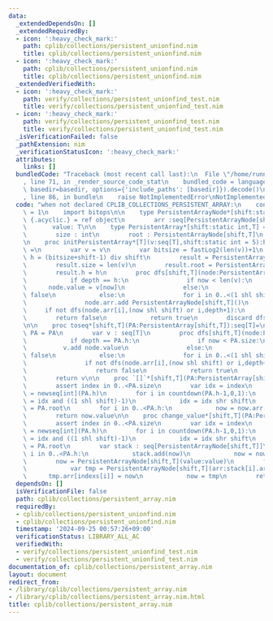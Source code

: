 ```yaml
---
data:
  _extendedDependsOn: []
  _extendedRequiredBy:
  - icon: ':heavy_check_mark:'
    path: cplib/collections/persistent_unionfind.nim
    title: cplib/collections/persistent_unionfind.nim
  - icon: ':heavy_check_mark:'
    path: cplib/collections/persistent_unionfind.nim
    title: cplib/collections/persistent_unionfind.nim
  _extendedVerifiedWith:
  - icon: ':heavy_check_mark:'
    path: verify/collections/persistent_unionfind_test.nim
    title: verify/collections/persistent_unionfind_test.nim
  - icon: ':heavy_check_mark:'
    path: verify/collections/persistent_unionfind_test.nim
    title: verify/collections/persistent_unionfind_test.nim
  _isVerificationFailed: false
  _pathExtension: nim
  _verificationStatusIcon: ':heavy_check_mark:'
  attributes:
    links: []
  bundledCode: "Traceback (most recent call last):\n  File \"/home/runner/.local/lib/python3.10/site-packages/onlinejudge_verify/documentation/build.py\"\
    , line 71, in _render_source_code_stat\n    bundled_code = language.bundle(stat.path,\
    \ basedir=basedir, options={'include_paths': [basedir]}).decode()\n  File \"/home/runner/.local/lib/python3.10/site-packages/onlinejudge_verify/languages/nim.py\"\
    , line 86, in bundle\n    raise NotImplementedError\nNotImplementedError\n"
  code: "when not declared CPLIB_COLLECTIONS_PERSISTENT_ARRAY:\n    const CPLIB_COLLECTIONS_PERSISTENT_ARRAY*\
    \ = 1\n    import bitops\n\n    type PersistentArrayNode*[shift:static int,T]\
    \ {.acyclic.} = ref object\n        arr :seq[PersistentArrayNode[shift,T]]\n \
    \       value: T\n\n    type PersistentArray*[shift:static int,T] = ref object\n\
    \        size : int\n        root : PersistentArrayNode[shift,T]\n        h:int\n\
    \n    proc initPersistentArray*[T](v:seq[T],shift:static int = 5):PersistentArray[shift,T]\
    \ =\n        var v = v\n        var bitsize = fastLog2(len(v))+1\n        var\
    \ h = (bitsize+shift-1) div shift\n        result = PersistentArray[shift,T]()\n\
    \        result.size = len(v)\n        result.root = PersistentArrayNode[shift,T]()\n\
    \        result.h = h\n        proc dfs[shift,T](node:PersistentArrayNode[shift,T],now:int,depth:int):bool=\n\
    \            if depth == h:\n                if now < len(v):\n              \
    \      node.value = v[now]\n                else:\n                    return\
    \ false\n            else:\n                for i in 0..<(1 shl shift):\n    \
    \                node.arr.add PersistentArrayNode[shift,T]()\n               \
    \     if not dfs(node.arr[i],(now shl shift) or i,depth+1):\n                \
    \        return false\n            return true\n        discard dfs[shift,T](result.root,0,0)\n\
    \n\n    proc toseq*[shift,T](PA:PersistentArray[shift,T]):seq[T]=\n        var\
    \ PA = PA\n        var v : seq[T]\n        proc dfs[shift,T](node:PersistentArrayNode[shift,T],now:int,depth:int):bool=\n\
    \            if depth == PA.h:\n                if now < PA.size:\n          \
    \          v.add node.value\n                else:\n                    return\
    \ false\n            else:\n                for i in 0..<(1 shl shift):\n    \
    \                if not dfs(node.arr[i],(now shl shift) or i,depth+1):\n     \
    \                   return false\n            return true\n        discard dfs(PA.root,0,0)\n\
    \        return v\n\n    proc `[]`*[shift,T](PA:PersistentArray[shift,T],index:Natural):T=\n\
    \        assert index in 0..<PA.size\n        var idx = index\n        var indexs\
    \ = newseq[int](PA.h)\n        for i in countdown(PA.h-1,0,1):\n            indexs[i]\
    \ = idx and ((1 shl shift)-1)\n            idx = idx shr shift\n        var now\
    \ = PA.root\n        for i in 0..<PA.h:\n            now = now.arr[indexs[i]]\n\
    \        return now.value\n\n    proc change_value*[shift,T](PA:PersistentArray[shift,T],index:Natural,value:T):PersistentArray[shift,T]=\n\
    \        assert index in 0..<PA.size\n        var idx = index\n        var indexs\
    \ = newseq[int](PA.h)\n        for i in countdown(PA.h-1,0,1):\n            indexs[i]\
    \ = idx and ((1 shl shift)-1)\n            idx = idx shr shift\n        var now\
    \ = PA.root\n        var stack : seq[PersistentArrayNode[shift,T]]\n        for\
    \ i in 0..<PA.h:\n            stack.add(now)\n            now = now.arr[indexs[i]]\n\
    \        now = PersistentArrayNode[shift,T](value:value)\n        for i in countdown(PA.h-1,0,1):\n\
    \            var tmp = PersistentArrayNode[shift,T](arr:stack[i].arr)\n      \
    \      tmp.arr[indexs[i]] = now\n            now = tmp\n        return PersistentArray[shift,T](root:now,size:PA.size,h:PA.h)\n"
  dependsOn: []
  isVerificationFile: false
  path: cplib/collections/persistent_array.nim
  requiredBy:
  - cplib/collections/persistent_unionfind.nim
  - cplib/collections/persistent_unionfind.nim
  timestamp: '2024-09-25 00:57:26+09:00'
  verificationStatus: LIBRARY_ALL_AC
  verifiedWith:
  - verify/collections/persistent_unionfind_test.nim
  - verify/collections/persistent_unionfind_test.nim
documentation_of: cplib/collections/persistent_array.nim
layout: document
redirect_from:
- /library/cplib/collections/persistent_array.nim
- /library/cplib/collections/persistent_array.nim.html
title: cplib/collections/persistent_array.nim
---
```

